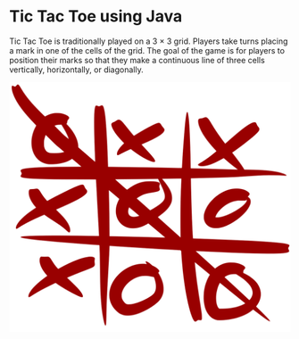 # Tic Tac Toe using Java

Tic Tac Toe is traditionally played on a 3 × 3 grid. Players take turns placing a mark in one of the cells of the grid. The goal of the game is for players to position their marks so that they make a continuous line of three cells vertically, horizontally, or diagonally.  

![Tic Tac Toe](Tic_tac_toe.png)
